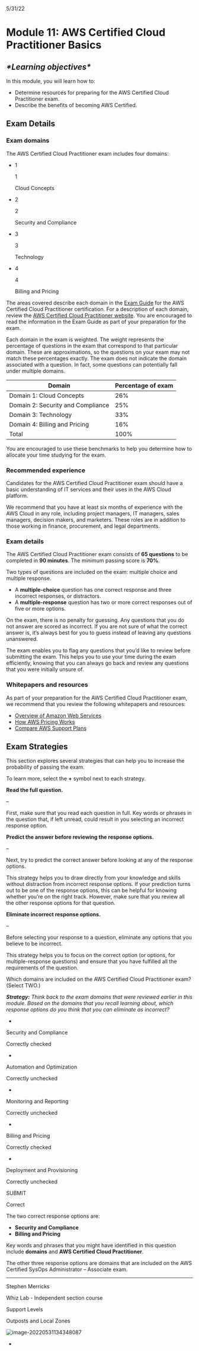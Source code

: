 5/31/22

# Module 11: AWS Certified Cloud Practitioner Basics

## ***\*Learning objectives\****

In this module, you will learn how to:

- Determine resources for preparing for the AWS Certified Cloud Practitioner exam.
- Describe the benefits of becoming AWS Certified.



## Exam Details

### Exam domains

The AWS Certified Cloud Practitioner exam includes four domains:

- 1

  1

  Cloud Concepts

- 2

  2

  Security and Compliance

- 3

  3

  Technology

- 4

  4

  Billing and Pricing

The areas covered describe each domain in the [Exam Guide](https://d1.awsstatic.com/training-and-certification/docs-cloud-practitioner/AWS-Certified-Cloud-Practitioner_Exam-Guide.pdf) for the AWS Certified Cloud Practitioner certification. For a description of each domain, review the [AWS Certified Cloud Practitioner website](https://aws.amazon.com/certification/certified-cloud-practitioner/). You are encouraged to read the information in the Exam Guide as part of your preparation for the exam.

Each domain in the exam is weighted. The weight represents the percentage of questions in the exam that correspond to that particular domain. These are approximations, so the questions on your exam may not match these percentages exactly. The exam does not indicate the domain associated with a question. In fact, some questions can potentially fall under multiple domains.

| Domain                            | Percentage of exam |
| --------------------------------- | ------------------ |
| Domain 1: Cloud Concepts          | 26%                |
| Domain 2: Security and Compliance | 25%                |
| Domain 3: Technology              | 33%                |
| Domain 4: Billing and Pricing     | 16%                |
| Total                             | 100%               |

You are encouraged to use these benchmarks to help you determine how to allocate your time studying for the exam.

### **Recommended experience**

Candidates for the AWS Certified Cloud Practitioner exam should have a basic understanding of IT services and their uses in the AWS Cloud platform. 

We recommend that you have at least six months of experience with the AWS Cloud in any role, including project managers, IT managers, sales managers, decision makers, and marketers. These roles are in addition to those working in finance, procurement, and legal departments.

### **Exam details**

The AWS Certified Cloud Practitioner exam consists of **65 questions** to be completed in **90 minutes**. The minimum passing score is **70%**.

Two types of questions are included on the exam: multiple choice and multiple response.

- A **multiple-choice** question has one correct response and three incorrect responses, or distractors.
- A **multiple-response** question has two or more correct responses out of five or more options.

On the exam, there is no penalty for guessing. Any questions that you do not answer are scored as incorrect. If you are not sure of what the correct answer is, it’s always best for you to guess instead of leaving any questions unanswered.

The exam enables you to flag any questions that you’d like to review before submitting the exam. This helps you to use your time during the exam efficiently, knowing that you can always go back and review any questions that you were initially unsure of.

### **Whitepapers and resources**

As part of your preparation for the AWS Certified Cloud Practitioner exam, we recommend that you review the following whitepapers and resources:

- [Overview of Amazon Web Services](https://d1.awsstatic.com/whitepapers/aws-overview.pdf)
- [How AWS Pricing Works](http://d1.awsstatic.com/whitepapers/aws_pricing_overview.pdf)
- [Compare AWS Support Plans](https://aws.amazon.com/premiumsupport/plans/)

## Exam Strategies

This section explores several strategies that can help you to increase the probability of passing the exam.

To learn more, select the **+** symbol next to each strategy.

**Read the full question.**

–

First, make sure that you read each question in full. Key words or phrases in the question that, if left unread, could result in you selecting an incorrect response option.

**Predict the answer before reviewing the response options.**

–

Next, try to predict the correct answer before looking at any of the response options. 



This strategy helps you to draw directly from your knowledge and skills without distraction from incorrect response options. If your prediction turns out to be one of the response options, this can be helpful for knowing whether you’re on the right track. However, make sure that you review all the other response options for that question.

**Eliminate incorrect response options.**

–

Before selecting your response to a question, eliminate any options that you believe to be incorrect. 



This strategy helps you to focus on the correct option (or options, for multiple-response questions) and ensure that you have fulfilled all the requirements of the question.

Which domains are included on the AWS Certified Cloud Practitioner exam? (Select TWO.)



***Strategy:** Think back to the exam domains that were reviewed earlier in this module. Based on the domains that you recall learning about, which response options do you think that you can eliminate as incorrect?*

- 

  Security and Compliance

  Correctly checked

- 

  Automation and Optimization

  Correctly unchecked

- 

  Monitoring and Reporting

  Correctly unchecked

- 

  Billing and Pricing

  Correctly checked

- 

  Deployment and Provisioning

  Correctly unchecked

SUBMIT

Correct

The two correct response options are:

- **Security and Compliance**
- **Billing and Pricing**

Key words and phrases that you might have identified in this question include **domains** and **AWS Certified Cloud Practitioner**.



The other three response options are domains that are included on the AWS Certified SysOps Administrator – Associate exam.

---

Stephen Merricks

Whiz Lab - Independent section course

Support Levels 

Outposts and Local Zones

![image-20220531134348087](Module%2011%20-%20AWS%20Certified%20Cloud%20Practitioner%20Basics.assets/image-20220531134348087.png)

- 